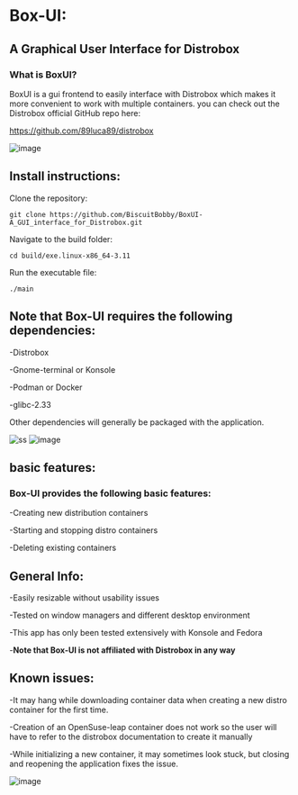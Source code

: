 # Box-UI: 
## A Graphical User Interface for Distrobox
### What is BoxUI?

BoxUI is a gui frontend to easily interface with Distrobox which makes it more convenient to work with multiple containers. 
you can check out the Distrobox official GitHub repo here:

https://github.com/89luca89/distrobox

![image](https://user-images.githubusercontent.com/87699062/227215238-42b1277d-d2ed-4552-8265-4b261613efc3.png)

## Install instructions:
Clone the repository:

```git clone https://github.com/BiscuitBobby/BoxUI-A_GUI_interface_for_Distrobox.git```

Navigate to the build folder:

```cd build/exe.linux-x86_64-3.11```

Run the executable file:

```./main```

## Note that Box-UI requires the following dependencies:
-Distrobox

-Gnome-terminal or Konsole

-Podman or Docker

-glibc-2.33

Other dependencies will generally be packaged with the application.

![ss](https://user-images.githubusercontent.com/87699062/227241222-09f4b8ed-bc21-451c-bae8-53e4c1761d5b.png)
![image](https://user-images.githubusercontent.com/87699062/229911449-a279306e-9cf2-4a60-8642-973e29d9949c.png)

## basic features:
### Box-UI provides the following basic features:
-Creating new distribution containers

-Starting and stopping distro containers

-Deleting existing containers
## General Info:
-Easily resizable without usability issues

-Tested on window managers and different desktop environment

-This app has only been tested extensively with Konsole and Fedora

-**Note that Box-UI is not affiliated with Distrobox in any way**

## Known issues:
-It may hang while downloading container data when creating a new distro container for the first time.

-Creation of an OpenSuse-leap container does not work so the user will have to refer to the distrobox documentation to create it manually

-While initializing a new container, it may sometimes look stuck, but closing and reopening the application fixes the issue.

![image](https://user-images.githubusercontent.com/87699062/229925138-fe76828a-f1c7-4981-96ab-bbcd82e89193.png)
